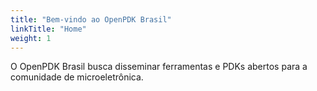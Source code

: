 ```yaml
---
title: "Bem-vindo ao OpenPDK Brasil"
linkTitle: "Home"
weight: 1
---
```


O OpenPDK Brasil busca disseminar ferramentas e PDKs abertos para a comunidade de microeletrônica.
